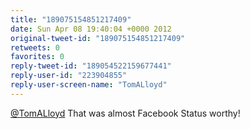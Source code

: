```yaml
---
title: "189075154851217409"
date: Sun Apr 08 19:40:04 +0000 2012
original-tweet-id: "189075154851217409"
retweets: 0
favorites: 0
reply-tweet-id: "189054522159677441"
reply-user-id: "223904855"
reply-user-screen-name: "TomALloyd"
---
```

<a href="https://twitter.com/TomALloyd">@TomALloyd</a> That was almost Facebook Status worthy!
